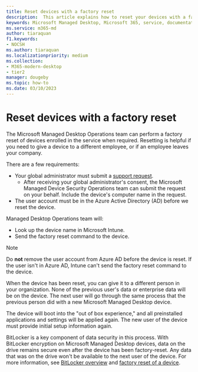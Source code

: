 ```yaml
---
title: Reset devices with a factory reset
description:  This article explains how to reset your devices with a factory reset
keywords: Microsoft Managed Desktop, Microsoft 365, service, documentation
ms.service: m365-md
author: tiaraquan
f1.keywords:
- NOCSH
ms.author: tiaraquan
ms.localizationpriority: medium
ms.collection: 
- M365-modern-desktop
- tier2
manager: dougeby
ms.topic: how-to
ms.date: 03/10/2023
---
```


# Reset devices with a factory reset

The Microsoft Managed Desktop Operations team can perform a factory reset of devices enrolled in the service when required. Resetting is helpful if you need to give a device to a different employee, or if an employee leaves your company.

There are a few requirements:

- Your global administrator must submit a [support request](../operate/support-request.md).
    - After receiving your global administrator's consent, the Microsoft Managed Device Security Operations team can submit the request on your behalf. Include the device's computer name in the request.
- The user account must be in the Azure Active Directory (AD) before we reset the device.

Managed Desktop Operations team will:

- Look up the device name in Microsoft Intune.
- Send the factory reset command to the device.

> [!NOTE]
> Do **not** remove the user account from Azure AD before the device is reset. If the user isn't in Azure AD, Intune can't send the factory reset command to the device.

When the device has been reset, you can give it to a different person in your organization. None of the previous user's data or enterprise data will be on the device. The next user will go through the same process that the previous person did with a new Microsoft Managed Desktop device.

The device will boot into the "out of box experience," and all preinstalled applications and settings will be applied again. The new user of the device must provide initial setup information again.

BitLocker is a key component of data security in this process. With BitLocker encryption on Microsoft Managed Desktop devices, data on the drive remains secure even after the device has been factory-reset. Any data that was on the drive won't be available to the next user of the device. For more information, see [BitLocker overview](/windows/security/information-protection/bitlocker/bitlocker-overview) and [factory reset of a device](/intune/remote-actions/devices-wipe#factory-reset-a-device).
